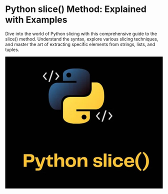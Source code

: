 # Python slice() Method: Explained with Examples

Dive into the world of Python slicing with this comprehensive guide to the slice() method. Understand the syntax, explore various slicing techniques, and master the art of extracting specific elements from strings, lists, and tuples.

![](https://github.com/Nenogzar/LearningPython/blob/main/slice/slise.jpg)